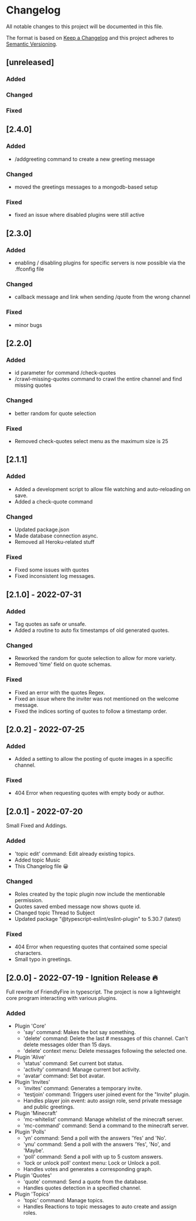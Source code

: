 
# Changelog

All notable changes to this project will be documented in this file.

The format is based on [Keep a Changelog](http://keepachangelog.com/)
and this project adheres to [Semantic Versioning](http://semver.org/).

## [unreleased]

### Added

### Changed

### Fixed

## [2.4.0]

### Added

- /addgreeting command to create a new greeting message

### Changed

- moved the greetings messages to a mongodb-based setup

### Fixed

- fixed an issue where disabled plugins were still active

## [2.3.0]

### Added

- enabling / disabling plugins for specific servers is now possible via the .ffconfig file

### Changed

- callback message and link when sending /quote from the wrong channel

### Fixed

- minor bugs

## [2.2.0]

### Added

- id parameter for command /check-quotes
- /crawl-missing-quotes command to crawl the entire channel and find missing quotes

### Changed

- better random for quote selection

### Fixed

- Removed check-quotes select menu as the maximum size is 25

## [2.1.1]

### Added

- Added a development script to allow file watching and auto-reloading on save.
- Added a check-quote command

### Changed

- Updated package.json
- Made database connection async.
- Removed all Heroku-related stuff

### Fixed

- Fixed some issues with quotes
- Fixed inconsistent log messages.

## [2.1.0] - 2022-07-31

### Added

- Tag quotes as safe or unsafe.
- Added a routine to auto fix timestamps of old generated quotes.

### Changed

- Reworked the random for quote selection to allow for more variety.
- Removed 'time' field on quote schemas.

### Fixed

- Fixed an error with the quotes Regex.
- Fixed an issue where the inviter was not mentioned on the welcome message.
- Fixed the indices sorting of quotes to follow a timestamp order.

## [2.0.2] - 2022-07-25

### Added

- Added a setting to allow the posting of quote images in a specific channel.

### Fixed

- 404 Error when requesting quotes with empty body or author.

## [2.0.1] - 2022-07-20

Small Fixed and Addings.

### Added

- 'topic edit' command: Edit already existing topics.
- Added topic Music
- This Changelog file 😀

### Changed

- Roles created by the topic plugin now include the mentionable permission.
- Quotes saved embed message now shows quote id.
- Changed topic Thread to Subject
- Updated package "@typescript-eslint/eslint-plugin" to 5.30.7 (latest)

### Fixed

- 404 Error when requesting quotes that contained some special characters.
- Small typo in greetings.

## [2.0.0] - 2022-07-19 - Ignition Release 🔥

Full rewrite of FriendlyFire in typescript.
The project is now a lightweight core program interacting with various plugins.

### Added

- Plugin 'Core'
  - 'say' command: Makes the bot say something.
  - 'delete' command: Delete the last # messages of this channel. Can\'t delete messages older than 15 days.
  - 'delete' context menu: Delete messages following the selected one.
- Plugin 'Alive'
  - 'status' command: Set current bot status.
  - 'activity' command: Manage current bot activity.
  - 'avatar' command: Set bot avatar.
- Plugin 'Invites'
  - 'invites' command: Generates a temporary invite.
  - 'testjoin' command: Triggers user joined event for the "Invite" plugin.
  - Handles player join event: auto assign role, send private message and public greetings.
- Plugin 'Minecraft'
  - 'mc-whitelist' command: Manage whitelist of the minecraft server.
  - 'mc-command' command: Send a command to the minecraft server.
- Plugin 'Polls'
  - 'yn' command: Send a poll with the answers 'Yes' and 'No'.
  - 'ynu' command: Send a poll with the answers 'Yes', 'No', and 'Maybe'.
  - 'poll' command: Send a poll with up to 5 custom answers.
  - 'lock or unlock poll' context menu: Lock or Unlock a poll.
  - Handles votes and generates a corresponding graph.
- Plugin 'Quotes'
  - 'quote' command: Send a quote from the database.
  - Handles quotes detection in a specified channel.
- Plugin 'Topics'
  - 'topic' command: Manage topics.
  - Handles Reactions to topic messages to auto create and assign roles.
